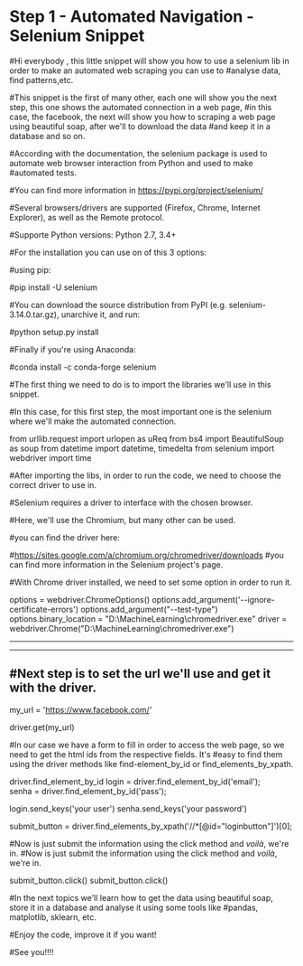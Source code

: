 # Step 1 - Automated Navigation - Selenium Snippet
#Hi everybody , this little snippet will show you how to use a selenium lib in order to make an automated web scraping you can use to #analyse data, find patterns,etc.

#This snippet is the first of many other, each one will show you the next step, this one shows the automated connection in a web page, #in this case, the facebook, the next will show you how to scraping a web page using beautiful soap, after we'll to download the data #and keep it in a database and so on.

#According with the documentation, the selenium package is used to automate web browser interaction from Python and used to make #automated tests.

#You can find more information in https://pypi.org/project/selenium/

#Several browsers/drivers are supported (Firefox, Chrome, Internet Explorer), as well as the Remote protocol.

#Supporte Python versions: Python 2.7, 3.4+

#For the installation you can use on of this 3 options:

#using pip:

#pip install -U selenium

#You can download the source distribution from PyPI (e.g. selenium-3.14.0.tar.gz), unarchive it, and run:

#python setup.py install

#Finally if you're using Anaconda:

#conda install -c conda-forge selenium

#The first thing we need to do is to import the libraries we'll use in this snippet.

#In this case, for this first step, the most important one is the selenium where we'll make the automated connection.


from urllib.request import urlopen as uReq
from bs4 import BeautifulSoup as soup
from datetime import datetime, timedelta
from selenium import webdriver
import time

#After importing the libs, in order to run the code, we need to choose the correct driver to use in.

#Selenium requires a driver to interface with the chosen browser.

#Here, we'll use the Chromium, but many other can be used.

#you can find the driver here:

#https://sites.google.com/a/chromium.org/chromedriver/downloads
#you can find more information in the Selenium project's page.

#With Chrome driver installed, we need to set some option in order to run it.


options = webdriver.ChromeOptions()
options.add_argument('--ignore-certificate-errors')
options.add_argument("--test-type")
options.binary_location = "D:\MachineLearning\chromedriver.exe"
driver = webdriver.Chrome("D:\MachineLearning\chromedriver.exe")

--------------------------------------------------------------------------------------------------------------------------------

--------------------------------------------------------------------------------------------------------------------------------
​
#Next step is to set the url we'll use and get it with the driver.
​
--------------------------------------------------------------------------------------------------------------------------------

my_url = 'https://www.facebook.com/'

driver.get(my_url)

#In our case we have a form to fill in order to access the web page, so we need to get the html ids from the respective fields. It's #easy to find them using the driver methods like find-element_by_id or find_elements_by_xpath.


driver.find_element_by_id
login = driver.find_element_by_id('email');      
senha = driver.find_element_by_id('pass');

login.send_keys('your user')
senha.send_keys('your password')

submit_button = driver.find_elements_by_xpath('//*[@id="loginbutton"]')[0]; 

#Now is just submit the information using the click method and <i>voilà</i>, we're in.
#Now is just submit the information using the click method and <i>voilà</i>, we're in.

submit_button.click()
submit_button.click()

#In the next topics we'll learn how to get the data using beautiful soap, store it in a database and analyse it using some tools like #pandas, matplotlib, sklearn, etc.

#Enjoy the code, improve it if you want!

#See you!!!!

​
